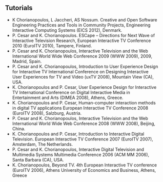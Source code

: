 
## Tutorials

* K Chorianopoulos, L Jaccheri, AS Nossum. Creative and Open Software Engineering Practices and Tools in Community Projects, Engineering Interactive Computing Systems (EICS 2012), Denmark.
* P. Cesar and K. Chorianopoulos. ESCape – Directions for Next Wave of Interactive Television Research, European Interactive TV Conference 2010 (EuroITV 2010), Tampere, Finland.
* P. Cesar and K. Chorianopoulos, Interactive Television and the Web International World Wide Web Conference 2009 (WWW 2009), 2009, Madrid, Spain.
* P. Cesar and K. Chorianopoulos, Introduction to User Experience Design for Interactive TV International Conference on Designing Interactive User Experiences for TV and Video (uxTV 2008), Mountain View (CA), USA.
* K. Chorianopoulos and P. Cesar, User Experience Design for Interactive TV International Conference on Digital Interactive Media in Entertainment and Arts (DIMEA 2008), Athens, Greece.
* K. Chorianopoulos and P. Cesar, Human-computer interaction methods in digital TV applications European Interactive TV Conference 2008 (EuroITV 2008), Salzburg, Austria.
* P. Cesar and K. Chorianopoulos, Interactive Television and the Web International World Wide Web Conference 2008 (WWW 2008), Beijing, China.
* K. Chorianopoulos and P. Cesar, Introduction to Interactive Digital Television. European Interactive TV Conference 2007 (EuroITV 2007), Amsterdam, The Netherlands.
* P. Cesar and K. Chorianopoulos, Interactive Digital Television and Multimedia Systems Multimedia Conference 2006 (ACM MM 2006), Santa Barbara (CA), USA.
* K. Chorianopoulos, Beyond TV. 4th European Interactive TV conference (EuroITV 2006), Athens University of Economics and Business, Athens, Greece
